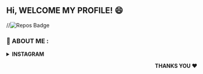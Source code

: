 
<!--
**ffikri/ffikri** is a ✨ _special_ ✨ repository because its `README.md` (this file) appears on your GitHub profile.
-->
## Hi, WELCOME MY PROFILE! 😄

//![Repos Badge](https://badges.pufler.dev/repos/ffikri?style=for-the-badge&color=blue)


<h3><b>💬 ABOUT ME :<b></h3>
<details close>
 
<summary><b> INSTAGRAM<b></summary>
<p align = "center">
  


[<img src = "https://img.shields.io/badge/instagram-%23E4405F.svg?&style=for-the-badge&logo=instagram&logoColor=white">](https://www.instagram.com/fikrimuh._/)


</p>

</details><!--
<details close>
 
<summary><b> FACEBOOK<b></summary>
<p align = "center">
  


[<img src = "https://img.shields.io/badge/facebook-%233773ed.svg?&style=for-the-badge&logo=facebook&logoColor=white">](https://www.facebook.com//)


</p>

</details>-->
 <p align = "right">
  THANKS YOU ♥
 </p>

